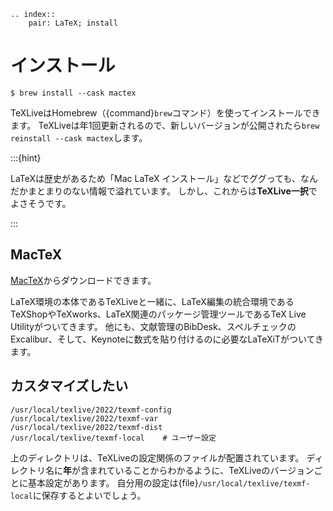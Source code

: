 ```{eval-rst}
.. index::
    pair: LaTeX; install
```

# インストール

```console
$ brew install --cask mactex
```

TeXLiveはHomebrew（{command}`brew`コマンド）を使ってインストールできます。
TeXLiveは年1回更新されるので、新しいバージョンが公開されたら``brew reinstall --cask mactex``します。

:::{hint}

LaTeXは歴史があるため「Mac LaTeX インストール」などでググっても、なんだかまとまりのない情報で溢れています。
しかし、これからは**TeXLive一択**でよさそうです。

:::

## MacTeX

[MacTeX](https://tug.org/mactex/)からダウンロードできます。

LaTeX環境の本体であるTeXLiveと一緒に、LaTeX編集の統合環境であるTeXShopやTeXworks、LaTeX関連のパッケージ管理ツールであるTeX Live Utilityがついてきます。
他にも、文献管理のBibDesk、スペルチェックのExcalibur、そして、Keynoteに数式を貼り付けるのに必要なLaTeXiTがついてきます。

## カスタマイズしたい

```text
/usr/local/texlive/2022/texmf-config
/usr/local/texlive/2022/texmf-var
/usr/local/texlive/2022/texmf-dist
/usr/local/texlive/texmf-local    # ユーザー設定
```

上のディレクトリは、TeXLiveの設定関係のファイルが配置されています。
ディレクトリ名に**年**が含まれていることからわかるように、TeXLiveのバージョンごとに基本設定があります。
自分用の設定は{file}`/usr/local/texlive/texmf-local`に保存するとよいでしょう。
